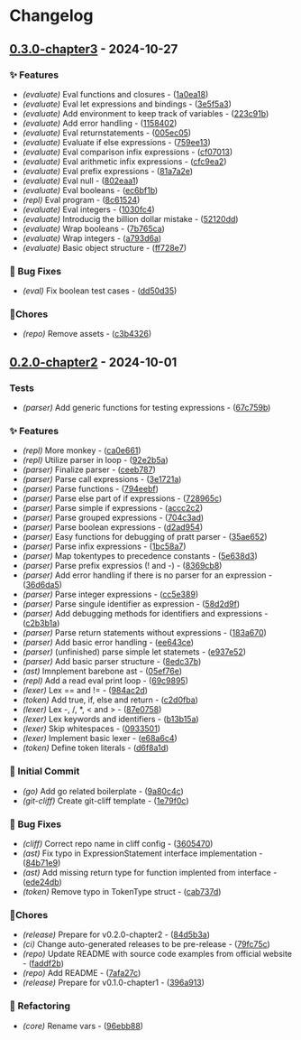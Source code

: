 # Changelog


## [0.3.0-chapter3](https://github.com/Flokkq/https://github.com/Flokkq/monkey-interpreter/compare/v0.2.0-chapter2..v0.3.0-chapter3) - 2024-10-27




### ✨ Features

- *(evaluate)* Eval functions and closures - ([1a0ea18](https://github.com/Flokkq/https://github.com/Flokkq/monkey-interpreter/commit/1a0ea182be1fefa966a209b3eeaba4b05f5edfda))
- *(evaluate)* Eval let expressions and bindings - ([3e5f5a3](https://github.com/Flokkq/https://github.com/Flokkq/monkey-interpreter/commit/3e5f5a36bc673d2d7ce8c5d13902ce6103a46977))
- *(evaluate)* Add environment to keep track of variables - ([223c91b](https://github.com/Flokkq/https://github.com/Flokkq/monkey-interpreter/commit/223c91bf8e147d3738242cbcd49b31e976695e4f))
- *(evaluate)* Add error handling - ([1158402](https://github.com/Flokkq/https://github.com/Flokkq/monkey-interpreter/commit/11584024e276dff0175c6b509c7f9433fa6731d1))
- *(evaluate)* Eval returnstatements - ([005ec05](https://github.com/Flokkq/https://github.com/Flokkq/monkey-interpreter/commit/005ec05cd65f6bbd2d6d32420f79a4d42e99ca75))
- *(evaluate)* Evaluate if else expressions - ([759ee13](https://github.com/Flokkq/https://github.com/Flokkq/monkey-interpreter/commit/759ee139d4b0f8dcdae48dcb4d24e6f28341df9e))
- *(evaluate)* Eval comparison infix expressions - ([cf07013](https://github.com/Flokkq/https://github.com/Flokkq/monkey-interpreter/commit/cf070133959bf1fb72384952bed7b0c1b34e2523))
- *(evaluate)* Eval arithmetic infix expressions - ([cfc9ea2](https://github.com/Flokkq/https://github.com/Flokkq/monkey-interpreter/commit/cfc9ea2bf364f4e9d877b57f9a8c7d17d2e19835))
- *(evaluate)* Eval prefix expressions - ([81a7a2e](https://github.com/Flokkq/https://github.com/Flokkq/monkey-interpreter/commit/81a7a2e74c1e92c79f8839f00ffc4b70d15a1511))
- *(evaluate)* Eval null - ([802eaa1](https://github.com/Flokkq/https://github.com/Flokkq/monkey-interpreter/commit/802eaa16f101acec2d9bcd2aa703ae619b414b00))
- *(evaluate)* Eval booleans - ([ec6bf1b](https://github.com/Flokkq/https://github.com/Flokkq/monkey-interpreter/commit/ec6bf1b9fbe50dd4193aa7b5cd70873078b1c76c))
- *(repl)* Eval program - ([8c61524](https://github.com/Flokkq/https://github.com/Flokkq/monkey-interpreter/commit/8c615249c70f24d4f5329663fd6fa5e677f1800b))
- *(evaluate)* Eval integers - ([1030fc4](https://github.com/Flokkq/https://github.com/Flokkq/monkey-interpreter/commit/1030fc421c9c2c895e3a3ed17ad2d83734e19e0f))
- *(evaluate)* Introducig the billion dollar mistake - ([52120dd](https://github.com/Flokkq/https://github.com/Flokkq/monkey-interpreter/commit/52120ddd3bce9a4082bd481e6456e564f574efd7))
- *(evaluate)* Wrap booleans - ([7b765ca](https://github.com/Flokkq/https://github.com/Flokkq/monkey-interpreter/commit/7b765ca4bf939366b4226b2a55090af21be9356b))
- *(evaluate)* Wrap integers - ([a793d6a](https://github.com/Flokkq/https://github.com/Flokkq/monkey-interpreter/commit/a793d6a5ebdc15414e79c25a85a75b70f83bdf5f))
- *(evaluate)* Basic object structure - ([ff728e7](https://github.com/Flokkq/https://github.com/Flokkq/monkey-interpreter/commit/ff728e72ca64536e1c6b67255c955125b65c53a1))

### 🐛 Bug Fixes

- *(eval)* Fix boolean test cases - ([dd50d35](https://github.com/Flokkq/https://github.com/Flokkq/monkey-interpreter/commit/dd50d3594b78a0cb205fc2dfdaafd02c2321c79f))

### 🔧Chores

- *(repo)* Remove assets - ([c3b4326](https://github.com/Flokkq/https://github.com/Flokkq/monkey-interpreter/commit/c3b4326c13519e92288d08e6cbea595822d4b23b))


## [0.2.0-chapter2](https://github.com/Flokkq/https://github.com/Flokkq/monkey-interpreter/compare/v0.1.0-chapter1..v0.2.0-chapter2) - 2024-10-01




### Tests

- *(parser)* Add generic functions for testing expressions - ([67c759b](https://github.com/Flokkq/https://github.com/Flokkq/monkey-interpreter/commit/67c759b26cc6b254315c32d67c1b9b5da377151f))

### ✨ Features

- *(repl)* More monkey - ([ca0e661](https://github.com/Flokkq/https://github.com/Flokkq/monkey-interpreter/commit/ca0e6614a979c4ae6b405f4eb71596132bdcce9e))
- *(repl)* Utilize parser in loop - ([92e2b5a](https://github.com/Flokkq/https://github.com/Flokkq/monkey-interpreter/commit/92e2b5ae1dd2512206f9c54f26f8b78d8741a24d))
- *(parser)* Finalize parser - ([ceeb787](https://github.com/Flokkq/https://github.com/Flokkq/monkey-interpreter/commit/ceeb7874103c5280b86123613768302c1fce4e71))
- *(parser)* Parse call expressions - ([3e1721a](https://github.com/Flokkq/https://github.com/Flokkq/monkey-interpreter/commit/3e1721afaab4cfe4f4dbe3db45e6c87da3ce02cc))
- *(parser)* Parse functions - ([794eebf](https://github.com/Flokkq/https://github.com/Flokkq/monkey-interpreter/commit/794eebfeef305880377fccdc5904dae3997e2345))
- *(parser)* Parse else part of if expressions - ([728965c](https://github.com/Flokkq/https://github.com/Flokkq/monkey-interpreter/commit/728965c23729c0e234b786bb0a95a66b626d02cd))
- *(parser)* Parse simple if expressions - ([accc2c2](https://github.com/Flokkq/https://github.com/Flokkq/monkey-interpreter/commit/accc2c28a93e8049cbeee4482a2b28b5661adc98))
- *(parser)* Parse grouped expressions - ([704c3ad](https://github.com/Flokkq/https://github.com/Flokkq/monkey-interpreter/commit/704c3ade5ea279524dcef086b27f5d43803823a1))
- *(parser)* Parse boolean expressions - ([d2ad954](https://github.com/Flokkq/https://github.com/Flokkq/monkey-interpreter/commit/d2ad954c0ab3af72543f2ff9a71570e1568062a5))
- *(parser)* Easy functions for debugging of pratt parser - ([35ae652](https://github.com/Flokkq/https://github.com/Flokkq/monkey-interpreter/commit/35ae652204737bebd4ec7352b479d20d0484a643))
- *(parser)* Parse infix expressions - ([1bc58a7](https://github.com/Flokkq/https://github.com/Flokkq/monkey-interpreter/commit/1bc58a74561dad61708391f63c31a9dc8571526d))
- *(parser)* Map tokentypes to precedence constants - ([5e638d3](https://github.com/Flokkq/https://github.com/Flokkq/monkey-interpreter/commit/5e638d3937f6ec0aa3cc163324d79c0b6e29d45d))
- *(parser)* Parse prefix expressios (! and -) - ([8369cb8](https://github.com/Flokkq/https://github.com/Flokkq/monkey-interpreter/commit/8369cb85a6b92dd54925f0ead696e22cdaee139d))
- *(parser)* Add error handling if there is no parser for an expression - ([36d6da5](https://github.com/Flokkq/https://github.com/Flokkq/monkey-interpreter/commit/36d6da5b9de76c42f71b93c6087096cc3aedc849))
- *(parser)* Parse integer expressions - ([cc5e389](https://github.com/Flokkq/https://github.com/Flokkq/monkey-interpreter/commit/cc5e389afc9d65b809bdf57893b5370f9b25f281))
- *(parser)* Parse singule identifier as expression - ([58d2d9f](https://github.com/Flokkq/https://github.com/Flokkq/monkey-interpreter/commit/58d2d9f56d574c60f3e0cb19f925e186bca6d194))
- *(parser)* Add debugging methods for identifiers and expressions - ([c2b3b1a](https://github.com/Flokkq/https://github.com/Flokkq/monkey-interpreter/commit/c2b3b1a652c58d80722dc7a61794d0e91d400352))
- *(parser)* Parse return statements without expressions - ([183a670](https://github.com/Flokkq/https://github.com/Flokkq/monkey-interpreter/commit/183a670e73172928f27d421832f1b6a22bdefd36))
- *(parser)* Add basic error handling - ([ee643ce](https://github.com/Flokkq/https://github.com/Flokkq/monkey-interpreter/commit/ee643ce79d650583f4dc2b739497ba1cda71a646))
- *(parser)* (unfinished) parse simple let statemets - ([e937e52](https://github.com/Flokkq/https://github.com/Flokkq/monkey-interpreter/commit/e937e52387aa090790f21ab967fdbf8a59abcc0c))
- *(parser)* Add basic parser structure - ([8edc37b](https://github.com/Flokkq/https://github.com/Flokkq/monkey-interpreter/commit/8edc37b71a437c9ceb9a0caa190effc3298adb9c))
- *(ast)* Imnplement barebone ast - ([05ef76e](https://github.com/Flokkq/https://github.com/Flokkq/monkey-interpreter/commit/05ef76ebb704202eb8efb49ec19fd581d711f0bc))
- *(repl)* Add a read eval print loop - ([69c9895](https://github.com/Flokkq/https://github.com/Flokkq/monkey-interpreter/commit/69c9895275dbe5d6a1716b61b245b833606f0c4a))
- *(lexer)* Lex == and != - ([984ac2d](https://github.com/Flokkq/https://github.com/Flokkq/monkey-interpreter/commit/984ac2d03b64c4f4cbeb53936bb8b2a5dbbc73a0))
- *(token)* Add true, if, else and return - ([c2d0fba](https://github.com/Flokkq/https://github.com/Flokkq/monkey-interpreter/commit/c2d0fba9c2435cbbcbcd52086340bcd744853d7f))
- *(lexer)* Lex -, /, *, < and > - ([87e0758](https://github.com/Flokkq/https://github.com/Flokkq/monkey-interpreter/commit/87e075812b4e7eeae00c35d374daf697b2e6a9e0))
- *(lexer)* Lex keywords and identifiers - ([b13b15a](https://github.com/Flokkq/https://github.com/Flokkq/monkey-interpreter/commit/b13b15a93e5a89b2a027d51fa129183c408ee5bf))
- *(lexer)* Skip whitespaces - ([0933501](https://github.com/Flokkq/https://github.com/Flokkq/monkey-interpreter/commit/0933501a957ec24f15592dff24f3b5714a11bd0b))
- *(lexer)* Implement basic lexer - ([e68a6c4](https://github.com/Flokkq/https://github.com/Flokkq/monkey-interpreter/commit/e68a6c4ba6d8ef808dd330c7bc48588cdc9e9f75))
- *(token)* Define token literals - ([d6f8a1d](https://github.com/Flokkq/https://github.com/Flokkq/monkey-interpreter/commit/d6f8a1dbd1fd05cd471dac1be3241d7ea76290f5))

### 🎉 Initial Commit

- *(go)* Add go related boilerplate - ([9a80c4c](https://github.com/Flokkq/https://github.com/Flokkq/monkey-interpreter/commit/9a80c4c694b9fceabce968252edba2e2c8cbc0f2))
- *(git-cliff)* Create git-cliff template - ([1e79f0c](https://github.com/Flokkq/https://github.com/Flokkq/monkey-interpreter/commit/1e79f0c136960a096aadf05032d9ff0b91e365f2))

### 🐛 Bug Fixes

- *(cliff)* Correct repo name in cliff config - ([3605470](https://github.com/Flokkq/https://github.com/Flokkq/monkey-interpreter/commit/3605470de703b9db79857b32bc9ed20cb560b8b7))
- *(ast)* Fix typo in ExpressionStatement interface implementation - ([84b71e9](https://github.com/Flokkq/https://github.com/Flokkq/monkey-interpreter/commit/84b71e970a19e87e8e2124fd69b2d81cab0ac914))
- *(ast)* Add missing return type for function implented from interface - ([ede24db](https://github.com/Flokkq/https://github.com/Flokkq/monkey-interpreter/commit/ede24db0f1ac887cdcdbe3b13bf01c297a284519))
- *(token)* Remove typo in TokenType struct - ([cab737d](https://github.com/Flokkq/https://github.com/Flokkq/monkey-interpreter/commit/cab737d02bf177cda7228df9796e2669d2f1ba0d))

### 🔧Chores

- *(release)* Prepare for v0.2.0-chapter2 - ([84d5b3a](https://github.com/Flokkq/https://github.com/Flokkq/monkey-interpreter/commit/84d5b3a043d6ebbd0f27d3af2a4a5a07e60349be))
- *(ci)* Change auto-generated releases to be pre-release - ([79fc75c](https://github.com/Flokkq/https://github.com/Flokkq/monkey-interpreter/commit/79fc75c0db94c4ba2d2d9d7109d1955434f588f0))
- *(repo)* Update README with source code examples from official website - ([faddf2b](https://github.com/Flokkq/https://github.com/Flokkq/monkey-interpreter/commit/faddf2bb5501c89747a60401a3a1872bccd1893c))
- *(repo)* Add README - ([7afa27c](https://github.com/Flokkq/https://github.com/Flokkq/monkey-interpreter/commit/7afa27cf11492ccff727ab985e13e7b0ae68f5a6))
- *(release)* Prepare for v0.1.0-chapter1 - ([396a913](https://github.com/Flokkq/https://github.com/Flokkq/monkey-interpreter/commit/396a913974a1d5dfab93af6b5f7c76e71270dae1))

### 🚜 Refactoring

- *(core)* Rename vars - ([96ebb88](https://github.com/Flokkq/https://github.com/Flokkq/monkey-interpreter/commit/96ebb880993cb5ca3216e9e1edfbe25a60fd20e7))
<!-- generated by git-cliff -->
